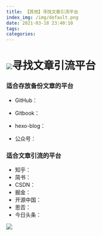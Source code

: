 ```yaml
---
title: 【其他】寻找文章引流平台
index_img: /img/default.png
date: 2021-03-18 23:40:10
tags:
categories:
---
```


# ![](https://NothingLin.coding.net/p/picture/d/picture/git/raw/master/2020/12/29/20201229203912.png)寻找文章引流平台



### 适合存放备份文章的平台

- GitHub：

- Gitbook：

- hexo-blog：

- 公众号：

  



### 适合文章引流的平台

- 知乎：
- 简书：
- CSDN：
- 掘金：
- 开源中国：
- 思否：
- 今日头条：

















![](https://NothingLin.coding.net/p/picture/d/picture/git/raw/master/2020/12/31/20201231121340.png)